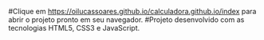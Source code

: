 #Clique em https://oilucassoares.github.io/calculadora.github.io/index para abrir o projeto pronto em seu navegador.
#Projeto desenvolvido com as tecnologias HTML5, CSS3 e JavaScript.
